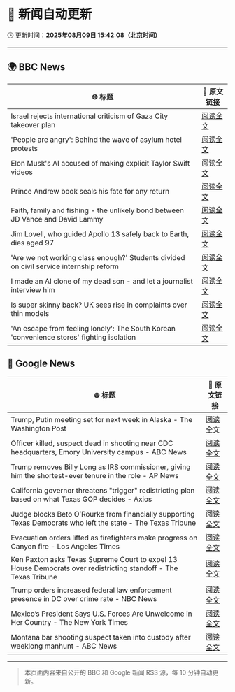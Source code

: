 # 🧠 新闻自动更新

🕒 更新时间：**2025年08月09日 15:42:08（北京时间）**

---

## 🌍 BBC News

| 🌐 标题 | 🔗 原文链接 |
|--------|-------------|
| Israel rejects international criticism of Gaza City takeover plan | [阅读全文](https://www.bbc.com/news/articles/c207p49wrypo?at_medium=RSS&at_campaign=rss) |
| 'People are angry': Behind the wave of asylum hotel protests | [阅读全文](https://www.bbc.com/news/articles/c4gerg74y71o?at_medium=RSS&at_campaign=rss) |
| Elon Musk's AI accused of making explicit Taylor Swift videos | [阅读全文](https://www.bbc.com/news/articles/cwye62e1ndjo?at_medium=RSS&at_campaign=rss) |
| Prince Andrew book seals his fate for any return | [阅读全文](https://www.bbc.com/news/articles/c24z1l090dqo?at_medium=RSS&at_campaign=rss) |
| Faith, family and fishing - the unlikely bond between JD Vance and David Lammy | [阅读全文](https://www.bbc.com/news/articles/czr68vde7nvo?at_medium=RSS&at_campaign=rss) |
| Jim Lovell, who guided Apollo 13 safely back to Earth, dies aged 97 | [阅读全文](https://www.bbc.com/news/articles/cl7y8zq5xpno?at_medium=RSS&at_campaign=rss) |
| 'Are we not working class enough?' Students divided on civil service internship reform | [阅读全文](https://www.bbc.com/news/articles/cm213gd5gjpo?at_medium=RSS&at_campaign=rss) |
| I made an AI clone of my dead son - and let a journalist interview him | [阅读全文](https://www.bbc.com/news/videos/cly628xx6e9o?at_medium=RSS&at_campaign=rss) |
| Is super skinny back? UK sees rise in complaints over thin models | [阅读全文](https://www.bbc.com/news/articles/c4gm9rygdymo?at_medium=RSS&at_campaign=rss) |
| 'An escape from feeling lonely': The South Korean 'convenience stores' fighting isolation | [阅读全文](https://www.bbc.com/news/articles/cgkrge6e0z4o?at_medium=RSS&at_campaign=rss) |

## 📰 Google News

| 🌐 标题 | 🔗 原文链接 |
|--------|-------------|
| Trump, Putin meeting set for next week in Alaska - The Washington Post | [阅读全文](https://news.google.com/rss/articles/CBMihgFBVV95cUxOMU9SN2ZPNkgzVjNLTGd4cS1HQkhFejNkbkpZV1IyMDAyekVoc2xNejdrdVpBLUVTNXJIb2REN3pzeHlGWG5nZGxnR1RnTGljcmplbUF5WVFMZm51NnBqbDNPUVEtSFlHR3FON0JZN2lFOG96VDBaQW1Oek1FMW5LLW9Ec0xfZw?oc=5) |
| Officer killed, suspect dead in shooting near CDC headquarters, Emory University campus - ABC News | [阅读全文](https://news.google.com/rss/articles/CBMiowFBVV95cUxQWlVaVy1hTk5qekdTNXdKRHNGS3NSMjlpbm9EZ3JBc3ZkeS1xVTM4OVZwMHFoRnJGdkcyN041QXhNSHkzOUlfNHNBSU9xOUthNHhUUjByak9jSGZJaFN4c1g3ZTBlWC1iaE9zZ2o5UkJIMXlpRm1pVFUybDY2WVpFUUpKNWszTXhCMTBIMHpadk1TZVpzSFRETU1sMzZFSmRrZUs00gGoAUFVX3lxTE56bEJiY1l4Z2s3SG9EMl9iaXlKREFfSUJqZzFuLVpuWi1GY3RNVWNkTmNMQk1iLWdNZzJMRnJZT1NhWTBwbUlkTjctdGlnSmNpQm1vTWhGZFdHcV9GMjJwaExBWVB4SWxlTUl0T1N2UGRmSFIwVmhQZWtvbzJTMXQyUmxBdkxBajl1RUlTNTI1NDRCS1FRTGVPMHh3YXlyOXQ2ZTZud2w4cQ?oc=5) |
| Trump removes Billy Long as IRS commissioner, giving him the shortest-ever tenure in the role - AP News | [阅读全文](https://news.google.com/rss/articles/CBMimgFBVV95cUxPSGFJcjVKelJoLWMyNkNsa2Jsa3NJcjU1UnhaT1VPVXBXZmItUHJIdHZib0ZfcHdCMTc0TFFfbHJMcGY0YTFyNkM3dkptWVEtc3dVdEEwX0JRZWJ3aXR6NU5lUG1mZzd2bFVnRldHbFB2OVl2MTZBZGtycTNrdGpBT0hNazc5WXdILUFlSV85bFFqNzFkQUdpVjhn?oc=5) |
| California governor threatens "trigger" redistricting plan based on what Texas GOP decides - Axios | [阅读全文](https://news.google.com/rss/articles/CBMiekFVX3lxTE1PWVpGOTRhdEI1SXFVMkpvbmZoZktIcEI1VlZjT3VveEtway0wWVFmRzFtMHhmOXpDOVBuaWYtY1M5TFFOV2hGZVNVZ2pKWi1XTjJtZzF0UUtGTS1tejRyRFpZZlRncUJkVjlXVVdPN1d3aS1WeWNoLXFR?oc=5) |
| Judge blocks Beto O’Rourke from financially supporting Texas Democrats who left the state - The Texas Tribune | [阅读全文](https://news.google.com/rss/articles/CBMiqAFBVV95cUxPbUROT1BzbDgta3JoQWU0OWJzOTgyN3JkZlJ3QlJwQl9jWFZ3bjNWYUhjRVBTeEVMYV80YkU2MHAtalV1MHZfZXZUdHJrRGJISW1zdTNzNTRhd1VqYVJRSlVfaFU2UE5vcTF1OUZ0TzlBQjRyRi1na1BSSjNVOFFlV1FNN3N6WWtISjFsZ2xjM2pSUFpFSHZxWWJkTG1KX1g3ZkdEWmNVdVg?oc=5) |
| Evacuation orders lifted as firefighters make progress on Canyon fire - Los Angeles Times | [阅读全文](https://news.google.com/rss/articles/CBMieEFVX3lxTE1FRWtQMG90UTlVcDJGQWp5Z1o3Zm9TM3FsaUlqUWZhamg4M1ZkYlFpQW5iTXFvYUhaTUQwMmdZUXNwUks0UERPaHctcEI0TEVtTlVZV3VZWmNJUFNJY1V4bkV2M2dCa0lWbXNfX3hyc3AyUE9uQkFIMg?oc=5) |
| Ken Paxton asks Texas Supreme Court to expel 13 House Democrats over redistricting standoff - The Texas Tribune | [阅读全文](https://news.google.com/rss/articles/CBMipgFBVV95cUxOemctV1k2Q0NiUWoyY1pUVGxZMGlmZVFfY19uQk1PbE4teHcyOWlwSXlJQXh1RFRYbmdWN2ZvNjlINkh6c1BqdWV6WFpvS3dEOEFzNGdFQjRxUnBuY01heVM1eDdMWFREbVozU25TXzFKODM3TU5JVjY0dTdRREhuR2MzSFFwbGNrLUVxQm1KS1NmWngxVmJyeG85NkZfak8wSTZIdXFR?oc=5) |
| Trump orders increased federal law enforcement presence in DC over crime rate - NBC News | [阅读全文](https://news.google.com/rss/articles/CBMixwFBVV95cUxNUUtQa01vYVluN3V6c1c3ZjZtUmh2WVh5a0VvZlotQ2d6cFlacVg0dmNXUG44Ymx6dktIZFhHX0FIQzVmeEVlRHFFZmtJdm9iRHhLb3JidGdXc2hDMDZ2RE9PLS1qOUxlMTlDREN2cGh4SnN3ZmVnQWh5VDdPN1QtNGVxaGFiVGZ1MWtucUh2allNR0lMT0dTVjBXYWpRTzA0TVAwelNlZ2hLY2ZGdFFJa2xsTmZzQ25DYXpaVXZEbmMxU3g5b1FB0gFWQVVfeXFMUHNmb18yV1dCWG82Q25NdTdZaHpQbU9ISTdfbXFZbWtXemVURjdmUGJ1QlR2b20zVWVVVTA2c0U1UVRnUDNUMUg1V0pNUm12VExRVmZoZ0E?oc=5) |
| Mexico’s President Says U.S. Forces Are Unwelcome in Her Country - The New York Times | [阅读全文](https://news.google.com/rss/articles/CBMijAFBVV95cUxQOFlVUnNaekYySVVpdTBDaEpRTE9BSWpSN0N2aWFpRG85RDJFdWtXWEExcWJHRFYyaUhsN254ZGJWZUljZjBKOFRUSmtRQTRjeWljRnhZVVJybGNhdUQ0SjJsS3RfdmJNQzgxUVpxdVFtSkVKdzk0bUFycVVHMUUxT1M2MV9Wb3RtWXQ1MA?oc=5) |
| Montana bar shooting suspect taken into custody after weeklong manhunt - ABC News | [阅读全文](https://news.google.com/rss/articles/CBMiogFBVV95cUxQSWlkSktYeXNKY1lWeVYwQzJVa3llUzZ3UVczYXkwSTlseDNlMlRNM2Jvck9IQ3B2Zk5UeDA3R01pN3otcXhSd0Y2aDB6UjhDSUtxVUN4Vy05aHpSWmUzMWVhdzRwNS1KX1gtY1NyYjJTMFFRZG1tSThLR01tUXpidGFUSVlOOF9hTk5xQWJfRm1jd0d5ZHhPM1k2Wm9CME9DZ3fSAacBQVVfeXFMTWFMZmxQTWhGWnB2ZGJFTDNSakFLVU0xTm4wV3pkMW1yLUdMMERTdU5UUU12bS1Eem5FLUxoOTJRd250b0RrUXlnLWs4dDFXQ2VacUQtdkN0MEVtRWR4em1SYms4VHRKcHVqN2RnOV94Tk84SldURmdWR3REYTJCU2t6T0Y3V2lxSjhmSm43d0d2VkJPdUZSZldZZzY0NTg5bUZqcm52UTQ?oc=5) |

---
> 本页面内容来自公开的 BBC 和 Google 新闻 RSS 源，每 10 分钟自动更新。